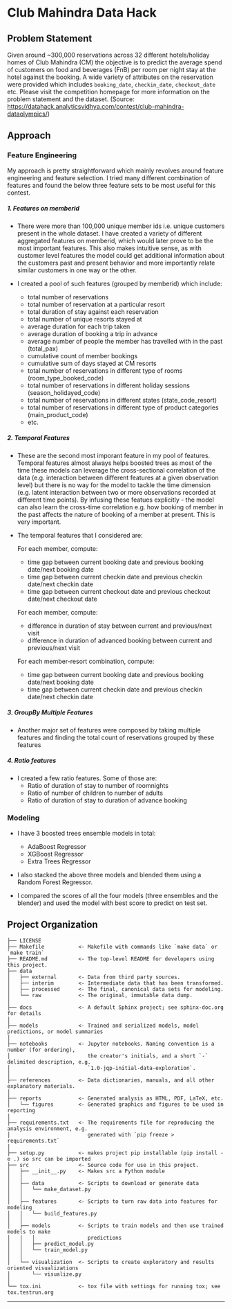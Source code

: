 Club Mahindra Data Hack
==============================

## Problem Statement
Given around ~300,000 reservations across 32 different hotels/holiday homes of Club Mahindra (CM) the objective is to predict the average spend of customers on food and beverages (FnB) per room per night stay at the hotel against the booking. A wide variety of attributes on the reservation were provided which includes `booking_date`, `checkin_date`, `checkout_date` etc. Please visit the competition homepage for more information on the problem statement and the dataset. (Source: https://datahack.analyticsvidhya.com/contest/club-mahindra-dataolympics/)

## Approach
### Feature Engineering
My approach is pretty straightforward which mainly revolves around feature engineering and feature selection. I tried many different combination of features and found the below three feature sets to be most useful for this contest.

##### 1. Features on memberid

* There were more than 100,000 unique member ids i.e. unique customers present in the whole dataset. I have created a variety of different aggregated features on memberid, which would later prove to be the most important features. This also makes intuitive sense, as with customer level features the model could get additional information about the customers past and present behavior and more importantly relate similar customers in one way or the other.

* I created a pool of such features (grouped by memberid) which include:

    * total number of reservations
    * total number of reservation at a particular resort
    * total duration of stay against each reservation
    * total number of unique resorts stayed at
    * average duration for each trip taken
    * average duration of booking a trip in advance
    * average number of people the member has travelled with in the past (total_pax)
    * cumulative count of member bookings
    * cumulative sum of days stayed at CM resorts  
    * total number of reservations in different type of rooms (room_type_booked_code)
    * total number of reservations in different holiday sessions (season_holidayed_code)
    * total number of reservations in different states (state_code_resort)
    * total number of reservations in different type of product categories (main_product_code)
    * etc.

##### 2. Temporal Features

* These are the second most imporant feature in my pool of features. Temporal features almost always helps boosted trees as most of the time these models can leverage the cross-sectional correlation of the data (e.g. interaction between different features at a given observation level) but there is no way for the model to tackle the time dimension (e.g. latent interaction between two or more observations recorded at different time points). By infusing these featues explicitly - the model can also learn the cross-time correlation e.g. how booking of member in the past affects the nature of booking of a member at present. This is very important.

* The temporal features that I considered are:

    For each member, compute:
    * time gap between current booking date and previous booking date/next booking date
    * time gap between current checkin date and previous checkin date/next checkin date
    * time gap between current checkout date and previous checkout date/next checkout date

    For each member, compute:
    * difference in duration of stay between current and previous/next visit
    * difference in duration of advanced booking between current and previous/next visit

    For each member-resort combination, compute:
    * time gap between current booking date and previous booking date/next booking date
    * time gap between current checkin date and previous checkin date/next checkin date
    
##### 3. GroupBy Multiple Features

* Another major set of features were composed by taking multiple features and finding the total count of reservations grouped by these features

##### 4. Ratio features

* I created a few ratio features. Some of those are:
    * Ratio of duration of stay to number of roomnights
    * Ratio of number of children to number of adults
    * Ratio of duration of stay to duration of advance booking

### Modeling
* I have 3 boosted trees ensemble models in total:

    * AdaBoost Regressor
    * XGBoost Regressor 
    * Extra Trees Regressor

* I also stacked the above three models and blended them using a Random Forest Regressor.

* I compared the scores of all the four models (three ensembles and the blender) and used the model with best score to predict on test set.

Project Organization
------------

    ├── LICENSE
    ├── Makefile           <- Makefile with commands like `make data` or `make train`
    ├── README.md          <- The top-level README for developers using this project.
    ├── data
    │   ├── external       <- Data from third party sources.
    │   ├── interim        <- Intermediate data that has been transformed.
    │   ├── processed      <- The final, canonical data sets for modeling.
    │   └── raw            <- The original, immutable data dump.
    │
    ├── docs               <- A default Sphinx project; see sphinx-doc.org for details
    │
    ├── models             <- Trained and serialized models, model predictions, or model summaries
    │
    ├── notebooks          <- Jupyter notebooks. Naming convention is a number (for ordering),
    │                         the creator's initials, and a short `-` delimited description, e.g.
    │                         `1.0-jqp-initial-data-exploration`.
    │
    ├── references         <- Data dictionaries, manuals, and all other explanatory materials.
    │
    ├── reports            <- Generated analysis as HTML, PDF, LaTeX, etc.
    │   └── figures        <- Generated graphics and figures to be used in reporting
    │
    ├── requirements.txt   <- The requirements file for reproducing the analysis environment, e.g.
    │                         generated with `pip freeze > requirements.txt`
    │
    ├── setup.py           <- makes project pip installable (pip install -e .) so src can be imported
    ├── src                <- Source code for use in this project.
    │   ├── __init__.py    <- Makes src a Python module
    │   │
    │   ├── data           <- Scripts to download or generate data
    │   │   └── make_dataset.py
    │   │
    │   ├── features       <- Scripts to turn raw data into features for modeling
    │   │   └── build_features.py
    │   │
    │   ├── models         <- Scripts to train models and then use trained models to make
    │   │   │                 predictions
    │   │   ├── predict_model.py
    │   │   └── train_model.py
    │   │
    │   └── visualization  <- Scripts to create exploratory and results oriented visualizations
    │       └── visualize.py
    │
    └── tox.ini            <- tox file with settings for running tox; see tox.testrun.org


--------
